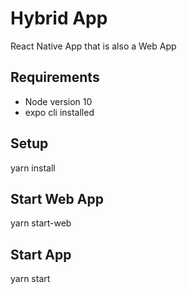 # Hybrid App
React Native App that is also a Web App

## Requirements
- Node version 10
- expo cli installed

## Setup
yarn install

## Start Web App
yarn start-web

## Start App
yarn start
